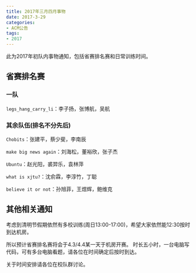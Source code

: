 ```yaml
---
title: 2017年三月四月事物
date: 2017-3-29
categories:
- ACM公告
tags:
- 2017
---
```


此为2017年初队内事物通知，包括省赛排名赛和日常训练时间。

<!--more-->

## 省赛排名赛

### 一队

`legs_hang_carry_li`：李子扬，张博航，吴航

### 其余队伍(排名不分先后)

`Chobits`：张建平，蔡少斐，李南辰

`make big news again`：刘海松，董裕欣，张子杰

`Ubuntu`：赵光阳，裘羿乐，袁林萍

`what is xjtu?`：沈俞霖，李淳竹，丁聪

`believe it or not`：孙旭菲，王煜辉，鲍维克

## 其他相关通知

考虑到清明节假期依然有多校训练(周日13:00-17:00)，希望大家依然能12:30按时到达机房。

所以预计省赛排名赛将会于4.3/4.4某一天于机房开赛。
时长五小时，一台电脑写代码，可有多台电脑看题，请各位在时间确定后按时到达。

关于时间安排请各位在校队群讨论。

